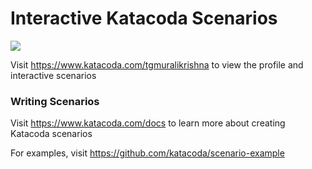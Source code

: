 # Interactive Katacoda Scenarios

[![](http://shields.katacoda.com/katacoda/tgmuralikrishna/count.svg)](https://www.katacoda.com/tgmuralikrishna "Get your profile on Katacoda.com")

Visit https://www.katacoda.com/tgmuralikrishna to view the profile and interactive scenarios

### Writing Scenarios
Visit https://www.katacoda.com/docs to learn more about creating Katacoda scenarios

For examples, visit https://github.com/katacoda/scenario-example
